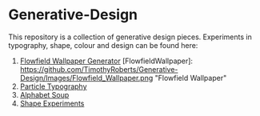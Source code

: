 Generative-Design
=================

This repository is a collection of generative design pieces. Experiments in typography, shape, colour and design can be found here:

1. [Flowfield Wallpaper Generator](FlowfieldWallpaper/BookCover_Final_Origin)
[FlowfieldWallpaper]: https://github.com/TimothyRoberts/Generative-Design/Images/Flowfield_Wallpaper.png "Flowfield Wallpaper"
2. [Particle Typography](ParticleTypography)
3. [Alphabet Soup](AlphabetSoup)
4. [Shape Experiments](ShapeExperiments)
